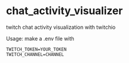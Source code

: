 # chat_activity_visualizer
twitch chat activity visualization with twitchio

Usage: 
make a .env file with
```
TWITCH_TOKEN=YOUR_TOKEN
TWITCH_CHANNEL=CHANNEL
```
